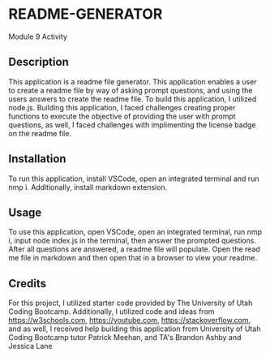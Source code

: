 # README-GENERATOR
Module 9 Activity
 ## Description
  This application is a readme file generator. This application enables a user to create a readme file by way of asking prompt questions, and using the users answers to create the readme file. To build this application, I utilized node.js. Building this application, I faced challenges creating proper functions to execute the objective of providing the user with prompt questions, as well, I faced challenges with implimenting the license badge on the readme file.
  ## Installation
  To run this application, install VSCode, open an integrated terminal and run nmp i. Additionally, install markdown extension.
  ## Usage
  To use this application, open VSCode, open an integrated terminal, run nmp i, input node index.js in the terminal, then answer the prompted questions. After all questions are answered, a readme file will populate. Open the read me file in markdown and then open that in a browser to view your readme. 
  ## Credits
  For this project, I utilized starter code provided by The University of Utah Coding Bootcamp. Additionally, I utilized code and ideas from https://w3schools.com, https://youtube.com, https://stackoverflow.com, and as well, I received help building this application from University of Utah Coding Bootcamp tutor Patrick Meehan, and TA's Brandon Ashby and Jessica Lane
